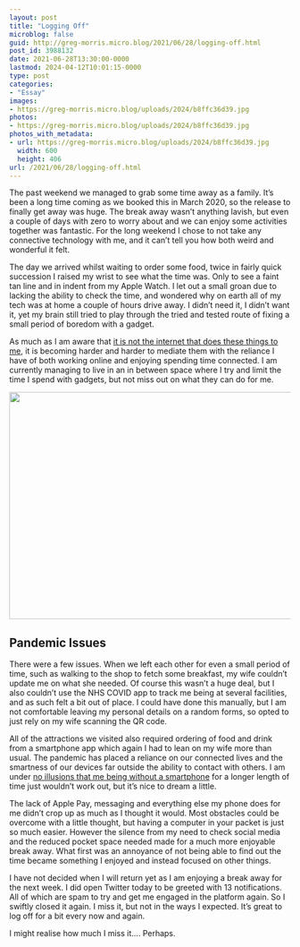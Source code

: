 ```yaml
---
layout: post
title: "Logging Off"
microblog: false
guid: http://greg-morris.micro.blog/2021/06/28/logging-off.html
post_id: 3988132
date: 2021-06-28T13:30:00-0000
lastmod: 2024-04-12T10:01:15-0000
type: post
categories:
- "Essay"
images:
- https://greg-morris.micro.blog/uploads/2024/b8ffc36d39.jpg
photos:
- https://greg-morris.micro.blog/uploads/2024/b8ffc36d39.jpg
photos_with_metadata:
- url: https://greg-morris.micro.blog/uploads/2024/b8ffc36d39.jpg
  width: 600
  height: 406
url: /2021/06/28/logging-off.html
---
```

<!--kg-card-begin: html--><p>The past weekend we managed to grab some time away as a family. It’s been a long time coming as we booked this in March 2020, so the release to finally get away was huge. The break away wasn’t anything lavish, but even a couple of days with zero to worry about and we can enjoy some activities together was fantastic. For the long weekend I chose to not take any connective technology with me, and it can’t tell you how both weird and wonderful it felt.</p>
<p>The day we arrived whilst waiting to order some food, twice in fairly quick succession I raised my wrist to see what the time was. Only to see a faint tan line and in indent from my Apple Watch. I let out a small groan due to lacking the ability to check the time, and wondered why on earth all of my tech was at home a couple of hours drive away. I didn’t need it, I didn’t want it, yet my brain still tried to play through the tried and tested route of fixing a small period of boredom with a gadget.</p>
<p>As much as I am aware that <a href="/2020/09/09/its-not-the.html">it is not the internet that does these things to me</a>, it is becoming harder and harder to mediate them with the reliance I have of both working online and enjoying spending time connected. I am currently managing to live in an in between space where I try and limit the time I spend with gadgets, but not miss out on what they can do for me.</p>
<p><img loading="lazy" src="https://greg-morris.micro.blog/uploads/2024/b8ffc36d39.jpg" width="600" height="406" alt="" /></p>
<h2>Pandemic Issues</h2>
<p>There were a few issues. When we left each other for even a small period of time, such as walking to the shop to fetch some breakfast, my wife couldn’t update me on what she needed. Of course this wasn’t a huge deal, but I also couldn’t use the NHS COVID app to track me being at several facilities, and as such felt a bit out of place. I could have done this manually, but I am not comfortable leaving my personal details on a random forms, so opted to just rely on my wife scanning the QR code.</p>
<p>All of the attractions we visited also required ordering of food and drink from a smartphone app which again I had to lean on my wife more than usual. The pandemic has placed a reliance on our connected lives and the smartness of our devices far outside the ability to contact with others. I am under <a href="/2020/08/09/i-cant-go.html">no illusions that me being without a smartphone</a> for a longer length of time just wouldn’t work out, but it’s nice to dream a little.</p>
<p>The lack of Apple Pay, messaging and everything else my phone does for me didn’t crop up  as much as I thought it would. Most obstacles could be overcome with a little thought, but having a computer in your packet is just so much easier. However the silence from my need to check social media and the reduced pocket space needed made for a much more enjoyable break away. What first was an annoyance of not being able to find out the time became something I enjoyed and instead focused on other things.</p>
<p>I have not decided when I will return yet as I am enjoying a break away for the next week. I did open Twitter today to be greeted with 13 notifications. All of which are spam to try and get me engaged in the platform again. So I swiftly closed it again. I miss it, but not in the ways I expected. It’s great to log off for a bit every now and again.</p>
<p>I might realise how much I miss it…. Perhaps.</p>
<!--kg-card-end: html-->
